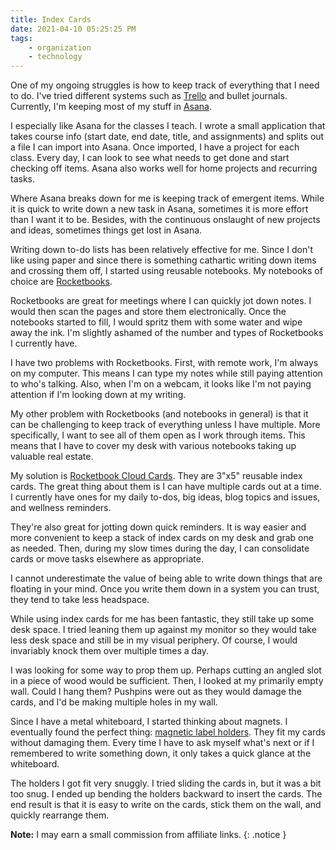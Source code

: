 ```yaml
---
title: Index Cards
date: 2021-04-10 05:25:25 PM
tags:
    - organization
    - technology
---
```


One of my ongoing struggles is how to keep track of everything that I need to do.  I've tried different systems such as [Trello](https://trello.com/) and bullet journals.  Currently, I'm keeping most of my stuff in [Asana](https://asana.com/).

I especially like Asana for the classes I teach.  I wrote a small application that takes course info (start date, end date, title, and assignments) and splits out a file I can import into Asana.  Once imported, I have a project for each class.  Every day, I can look to see what needs to get done and start checking off items.  Asana also works well for home projects and recurring tasks.  

Where Asana breaks down for me is keeping track of emergent items.  While it is quick to write down a new task in Asana, sometimes it is more effort than I want it to be.  Besides, with the continuous onslaught of new projects and ideas, sometimes things get lost in Asana.

Writing down to-do lists has been relatively effective for me.   Since I don't like using paper and since there is something cathartic writing down items and crossing them off, I started using reusable notebooks.  My notebooks of choice are [Rocketbooks](https://amzn.to/3s4wWIF).  

Rocketbooks are great for meetings where I can quickly jot down notes.  I would then scan the pages and store them electronically.  Once the notebooks started to fill, I would spritz them with some water and wipe away the ink.  I'm slightly ashamed of the number and types of Rocketbooks I currently have.

I have two problems with Rocketbooks.  First, with remote work, I'm always on my computer.  This means I can type my notes while still paying attention to who's talking.  Also, when I'm on a webcam, it looks like I'm not paying attention if I'm looking down at my writing.

My other problem with Rocketbooks (and notebooks in general) is that it can be challenging to keep track of everything unless I have multiple.  More specifically, I want to see all of them open as I work through items.  This means that I have to cover my desk with various notebooks taking up valuable real estate.

My solution is [Rocketbook Cloud Cards](https://amzn.to/3uFkLnw).  They are 3"x5" reusable index cards.  The great thing about them is I can have multiple cards out at a time.  I currently have ones for my daily to-dos, big ideas, blog topics and issues, and wellness reminders.  

They're also great for jotting down quick reminders.  It is way easier and more convenient to keep a stack of index cards on my desk and grab one as needed.  Then, during my slow times during the day, I can consolidate cards or move tasks elsewhere as appropriate.

I cannot underestimate the value of being able to write down things that are floating in your mind.  Once you write them down in a system you can trust, they tend to take less headspace.

While using index cards for me has been fantastic, they still take up some desk space.  I tried leaning them up against my monitor so they would take less desk space and still be in my visual periphery.  Of course, I would invariably knock them over multiple times a day.  

I was looking for some way to prop them up.  Perhaps cutting an angled slot in a piece of wood would be sufficient.  Then, I looked at my primarily empty wall.  Could I hang them?  Pushpins were out as they would damage the cards, and I'd be making multiple holes in my wall.  

Since I have a metal whiteboard, I started thinking about magnets.  I eventually found the perfect thing: [magnetic label holders](https://amzn.to/3dW0CTe).  They fit my cards without damaging them.  Every time I have to ask myself what's next or if I remembered to write something down, it only takes a quick glance at the whiteboard.

The holders I got fit very snuggly. I tried sliding the cards in, but it was a bit too snug.  I ended up bending the holders backward to insert the cards.  The end result is that it is easy to write on the cards, stick them on the wall, and quickly rearrange them.

**Note:** I may earn a small commission from affiliate links.
{: .notice }
